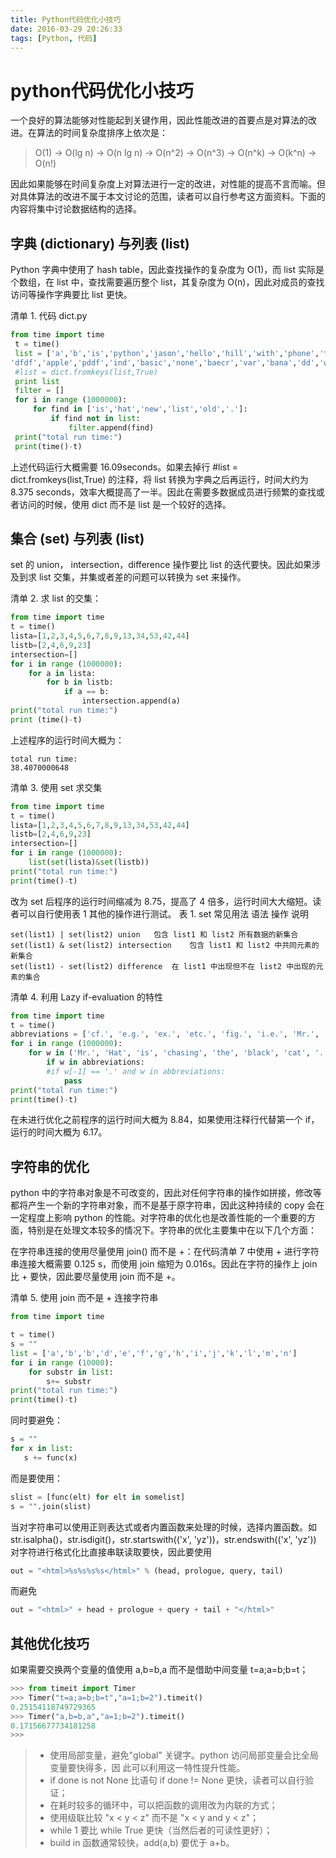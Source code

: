 ```yaml
---
title: Python代码优化小技巧
date: 2016-03-29 20:26:33
tags: [Python, 代码]
---
```

# python代码优化小技巧
一个良好的算法能够对性能起到关键作用，因此性能改进的首要点是对算法的改进。在算法的时间复杂度排序上依次是：

>  O(1) -> O(lg n) -> O(n lg n) -> O(n^2) -> O(n^3) -> O(n^k) -> O(k^n) -> O(n!)

因此如果能够在时间复杂度上对算法进行一定的改进，对性能的提高不言而喻。但对具体算法的改进不属于本文讨论的范围，读者可以自行参考这方面资料。下面的内容将集中讨论数据结构的选择。
<!-- more -->
## 字典 (dictionary) 与列表 (list)
Python 字典中使用了 hash table，因此查找操作的复杂度为 O(1)，而 list 实际是个数组，在 list 中，查找需要遍历整个 list，其复杂度为 O(n)，因此对成员的查找访问等操作字典要比 list 更快。


清单 1. 代码 dict.py

``` python
from time import time 
 t = time() 
 list = ['a','b','is','python','jason','hello','hill','with','phone','test', 
'dfdf','apple','pddf','ind','basic','none','baecr','var','bana','dd','wrd'] 
 #list = dict.fromkeys(list,True) 
 print list
 filter = [] 
 for i in range (1000000): 
     for find in ['is','hat','new','list','old','.']: 
         if find not in list: 
             filter.append(find) 
 print("total run time:")
 print(time()-t)
 ```
 
上述代码运行大概需要 16.09seconds。如果去掉行 #list = dict.fromkeys(list,True) 的注释，将 list 转换为字典之后再运行，时间大约为 8.375 seconds，效率大概提高了一半。因此在需要多数据成员进行频繁的查找或者访问的时候，使用 dict 而不是 list 是一个较好的选择。
## 集合 (set) 与列表 (list)
set 的 union， intersection，difference 操作要比 list 的迭代要快。因此如果涉及到求 list 交集，并集或者差的问题可以转换为 set 来操作。


清单 2. 求 list 的交集：
``` python
from time import time 
t = time() 
lista=[1,2,3,4,5,6,7,8,9,13,34,53,42,44] 
listb=[2,4,6,9,23] 
intersection=[] 
for i in range (1000000): 
    for a in lista: 
        for b in listb: 
            if a == b: 
                intersection.append(a) 
print("total run time:")
print (time()-t)
```
上述程序的运行时间大概为：

 	total run time: 
 	38.4070000648

清单 3. 使用 set 求交集
``` python
from time import time 
t = time() 
lista=[1,2,3,4,5,6,7,8,9,13,34,53,42,44] 
listb=[2,4,6,9,23] 
intersection=[] 
for i in range (1000000): 
    list(set(lista)&set(listb)) 
print("total run time:")
print(time()-t)
```
改为 set 后程序的运行时间缩减为 8.75，提高了 4 倍多，运行时间大大缩短。读者可以自行使用表 1 其他的操作进行测试。 
表 1. set 常见用法 
语法	操作	说明

	set(list1) | set(list2)	union	包含 list1 和 list2 所有数据的新集合
	set(list1) & set(list2)	intersection	包含 list1 和 list2 中共同元素的新集合
	set(list1) - set(list2)	difference	在 list1 中出现但不在 list2 中出现的元素的集合

清单 4. 利用 Lazy if-evaluation 的特性
``` python
from time import time 
t = time() 
abbreviations = ['cf.', 'e.g.', 'ex.', 'etc.', 'fig.', 'i.e.', 'Mr.', 'vs.'] 
for i in range (1000000): 
    for w in ('Mr.', 'Hat', 'is', 'chasing', 'the', 'black', 'cat', '.'): 
        if w in abbreviations: 
        #if w[-1] == '.' and w in abbreviations: 
            pass
print("total run time:")
print(time()-t)
```
在未进行优化之前程序的运行时间大概为 8.84，如果使用注释行代替第一个 if，运行的时间大概为 6.17。
## 字符串的优化

python 中的字符串对象是不可改变的，因此对任何字符串的操作如拼接，修改等都将产生一个新的字符串对象，而不是基于原字符串，因此这种持续的 copy 会在一定程度上影响 python 的性能。对字符串的优化也是改善性能的一个重要的方面，特别是在处理文本较多的情况下。字符串的优化主要集中在以下几个方面：

在字符串连接的使用尽量使用 join() 而不是 +：在代码清单 7 中使用 + 进行字符串连接大概需要 0.125 s，而使用 join 缩短为 0.016s。因此在字符的操作上 join 比 + 要快，因此要尽量使用 join 而不是 +。

清单 5. 使用 join 而不是 + 连接字符串
``` python
from time import time 

t = time() 
s = ""
list = ['a','b','b','d','e','f','g','h','i','j','k','l','m','n'] 
for i in range (10000): 
    for substr in list: 
        s+= substr     
print("total run time:")
print(time()-t)
```

同时要避免：
``` python
s = ""
for x in list: 
   s += func(x)
```
而是要使用： 
``` python
slist = [func(elt) for elt in somelist] 
s = "".join(slist)
```
当对字符串可以使用正则表达式或者内置函数来处理的时候，选择内置函数。如 str.isalpha()，str.isdigit()，str.startswith(('x', 'yz'))，str.endswith(('x', 'yz'))
对字符进行格式化比直接串联读取要快，因此要使用
``` python
out = "<html>%s%s%s%s</html>" % (head, prologue, query, tail)
```
而避免
``` python
out = "<html>" + head + prologue + query + tail + "</html>"
```

## 其他优化技巧

如果需要交换两个变量的值使用 a,b=b,a 而不是借助中间变量 t=a;a=b;b=t；
``` python
>>> from timeit import Timer 
>>> Timer("t=a;a=b;b=t","a=1;b=2").timeit() 
0.25154118749729365
>>> Timer("a,b=b,a","a=1;b=2").timeit() 
0.17156677734181258
>>>
```

> * 使用局部变量，避免"global" 关键字。python 访问局部变量会比全局变量要快得多，因 此可以利用这一特性提升性能。
> * if done is not None 比语句 if done != None 更快，读者可以自行验证；
> * 在耗时较多的循环中，可以把函数的调用改为内联的方式；
> * 使用级联比较 "x < y < z" 而不是 "x < y and y < z"；
> * while 1 要比 while True 更快（当然后者的可读性更好）；
> * build in 函数通常较快，add(a,b) 要优于 a+b。
